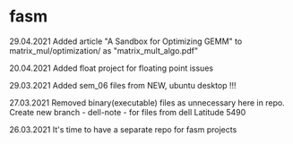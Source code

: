 # fasm

29.04.2021
Added article "A Sandbox for Optimizing GEMM" to matrix_mul/optimization/ as "matrix_mult_algo.pdf" 

20.04.2021
Added float project for floating point issues

29.03.2021
Added sem_06 files from NEW, ubuntu desktop !!!


27.03.2021 Removed binary(executable) files as unnecessary here in repo.
Create new branch - dell-note - for files from dell Latitude 5490

26.03.2021
It's time to have a separate repo for fasm projects
